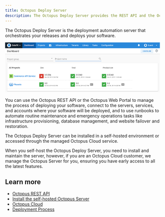```yaml
---
title: Octopus Deploy Server
description: The Octopus Deploy Server provides the REST API and the Octopus Web Portal to manage your deployments and infrastructure.
---
```


The Octopus Deploy Server is the deployment automation server that orchestrates your releases and deploys your software.

![Octopus Dashboard](/docs/shared-content/concepts/images/dashboard.png)

You can use the Octopus REST API or the Octopus Web Portal to manage the process of deploying your software, connect to the servers, services, and accounts where your software will be deployed, and to use runbooks to automate routine maintenance and emergency operations tasks like infrastructure provisioning, database management, and website failover and restoration.

The Octopus Deploy Server can be installed in a self-hosted environment or accessed through the managed Octopus Cloud service.

When you self-host the Octopus Deploy Server, you need to install and maintain the server, however, if you are an Octopus Cloud customer, we manage the Octopus Server for you, ensuring you have early access to all the latest features.

## Learn more

- [Octopus REST API](/docs/octopus-concepts/api.md)
- [Install the self-hosted Octopus Server](/docs/installation/index.md)
- [Octopus Cloud](/docs/octopus-concepts/octopus-cloud.md)
- [Deployment Process](/docs/deployment-process/index.md)
